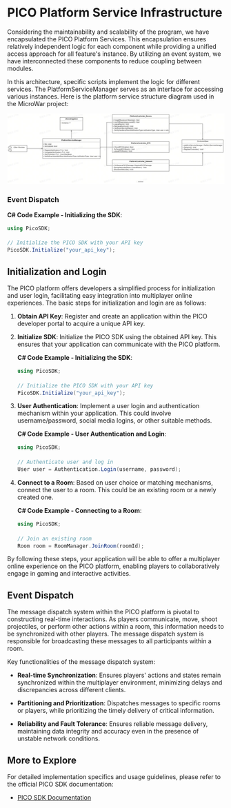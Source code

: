 # PICO Platform Service Infrastructure
Considering the maintainability and scalability of the program, we have encapsulated the PICO Platform Services. This encapsulation ensures relatively independent logic for each component while providing a unified access approach for all feature's instance. By utilizing an event system, we have interconnected these components to reduce coupling between modules.

In this architecture, specific scripts implement the logic for different services. The PlatformServiceManager serves as an interface for accessing various instances. Here is the platform service structure diagram used in the MicroWar project:

![PICO Platform Service Structure](/Documentation/Files/PlatformServiceStructure.jpg)
### Event Dispatch
 **C# Code Example - Initializing the SDK**:
   
   ```csharp
   using PicoSDK;

   // Initialize the PICO SDK with your API key
   PicoSDK.Initialize("your_api_key");
   ```
## Initialization and Login

The PICO platform offers developers a simplified process for initialization and user login, facilitating easy integration into multiplayer online experiences. The basic steps for initialization and login are as follows:

1. **Obtain API Key**: Register and create an application within the PICO developer portal to acquire a unique API key.

2. **Initialize SDK**: Initialize the PICO SDK using the obtained API key. This ensures that your application can communicate with the PICO platform.

   **C# Code Example - Initializing the SDK**:
   
   ```csharp
   using PicoSDK;

   // Initialize the PICO SDK with your API key
   PicoSDK.Initialize("your_api_key");
   ```

3. **User Authentication**: Implement a user login and authentication mechanism within your application. This could involve username/password, social media logins, or other suitable methods.

   **C# Code Example - User Authentication and Login**:
   
   ```csharp
   using PicoSDK;

   // Authenticate user and log in
   User user = Authentication.Login(username, password);
   ```

4. **Connect to a Room**: Based on user choice or matching mechanisms, connect the user to a room. This could be an existing room or a newly created one.

   **C# Code Example - Connecting to a Room**:
   
   ```csharp
   using PicoSDK;

   // Join an existing room
   Room room = RoomManager.JoinRoom(roomId);
   ```

By following these steps, your application will be able to offer a multiplayer online experience on the PICO platform, enabling players to collaboratively engage in gaming and interactive activities.
## Event Dispatch

The message dispatch system within the PICO platform is pivotal to constructing real-time interactions. As players communicate, move, shoot projectiles, or perform other actions within a room, this information needs to be synchronized with other players. The message dispatch system is responsible for broadcasting these messages to all participants within a room.

Key functionalities of the message dispatch system:

- **Real-time Synchronization**: Ensures players' actions and states remain synchronized within the multiplayer environment, minimizing delays and discrepancies across different clients.

- **Partitioning and Prioritization**: Dispatches messages to specific rooms or players, while prioritizing the timely delivery of critical information.

- **Reliability and Fault Tolerance**: Ensures reliable message delivery, maintaining data integrity and accuracy even in the presence of unstable network conditions.



## More to Explore

For detailed implementation specifics and usage guidelines, please refer to the official PICO SDK documentation:

- [PICO SDK Documentation](https://pico-sdk-docs.example.com)
